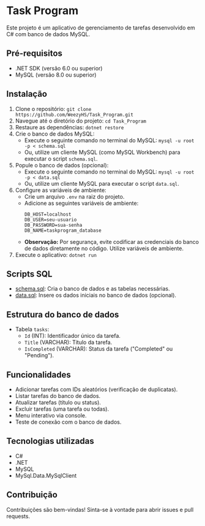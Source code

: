# Task Program

Este projeto é um aplicativo de gerenciamento de tarefas desenvolvido em C# com banco de dados MySQL.

## Pré-requisitos

* .NET SDK (versão 6.0 ou superior)
* MySQL (versão 8.0 ou superior)

## Instalação

1.  Clone o repositório: `git clone https://github.com/WeezyHS/Task_Program.git`
2.  Navegue até o diretório do projeto: `cd Task_Program`
3.  Restaure as dependências: `dotnet restore`
4.  Crie o banco de dados MySQL:
    * Execute o seguinte comando no terminal do MySQL: `mysql -u root -p < schema.sql`
    * Ou, utilize um cliente MySQL (como MySQL Workbench) para executar o script `schema.sql`.
5.  Popule o banco de dados (opcional):
    * Execute o seguinte comando no terminal do MySQL: `mysql -u root -p < data.sql`
    * Ou, utilize um cliente MySQL para executar o script `data.sql`.
6.  Configure as variáveis de ambiente:
    * Crie um arquivo `.env` na raiz do projeto.
    * Adicione as seguintes variáveis de ambiente:
        ```
        DB_HOST=localhost
        DB_USER=seu-usuario
        DB_PASSWORD=sua-senha
        DB_NAME=taskprogram_database
        ```
    * **Observação:** Por segurança, evite codificar as credenciais do banco de dados diretamente no código. Utilize variáveis de ambiente.
7.  Execute o aplicativo: `dotnet run`

## Scripts SQL

* [schema.sql](schema.sql): Cria o banco de dados e as tabelas necessárias.
* [data.sql](data.sql): Insere os dados iniciais no banco de dados (opcional).

## Estrutura do banco de dados

* Tabela `tasks`:
    * `Id` (INT): Identificador único da tarefa.
    * `Title` (VARCHAR): Título da tarefa.
    * `IsCompleted` (VARCHAR): Status da tarefa ("Completed" ou "Pending").

## Funcionalidades

* Adicionar tarefas com IDs aleatórios (verificação de duplicatas).
* Listar tarefas do banco de dados.
* Atualizar tarefas (título ou status).
* Excluir tarefas (uma tarefa ou todas).
* Menu interativo via console.
* Teste de conexão com o banco de dados.

## Tecnologias utilizadas

* C#
* .NET
* MySQL
* MySql.Data.MySqlClient

## Contribuição

Contribuições são bem-vindas! Sinta-se à vontade para abrir issues e pull requests.
